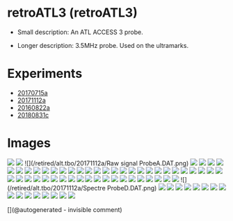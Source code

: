 # retroATL3 (retroATL3)

* Small description: An ATL ACCESS 3 probe.

* Longer description: 3.5MHz probe. Used on the ultramarks.

# Experiments

* [20170715a](/include/experiments/auto/20170715a.md)
* [20171112a](/include/experiments/auto/20171112a.md)
* [20160822a](/include/experiments/auto/20160822a.md)
* [20180831c](/include/experiments/auto/20180831c.md)
# Images

![](/retired/alt.tbo/20171112a/ImagesIn_ProbeD.jpg)
![](/retired/alt.tbo/20171112a/Unpacking_ProbeB.jpg)
![](/retired/alt.tbo/20171112a/Raw signal ProbeA.DAT.png)
![](/matty/20180831c/images/Spectrum_20180831c-6.jpg)
![](/retired/alt.tbo/20171112a/Spectre_NewProbe.DAT.png)
![](/elmo/data/Imgs/probeX.png)
![](/matty/20180831c/images/Spectrum_20180831c-2.jpg)
![](/retroATL3/software/data/20160720-083810-Signal-bitscope-DATA.log-raw.png)
![](/retroATL3/data/20170702_181426.jpg)
![](/matty/20180831c/images/2DArray_20180831c-2.jpg)
![](/retroATL3/software/data/20160721-100523-Signal-bitscope-DATA.log-raw.png)
![](/retroATL3/images/pic.jpg)
![](/matty/20180831c/images/2DArray_20180831c-6.jpg)
![](/retired/alt.tbo/20171112a/ImagesIn_ProbeB.jpg)
![](/matty/20180831c/images/2DArray_20180831c-5.jpg)
![](/retroATL3/images/ICsInHead/20170520_133326.jpg)
![](/retroATL3/images/ICsInHead/20170520_132617.jpg)
![](/retired/alt.tbo/20171112a/Spectre_ProbeA.DAT.png)
![](/retired/alt.tbo/20171112a/Raw_signal_NewProbe.DAT.png)
![](/retired/alt.tbo/20171112a/Raw_signal_ProbeC.DAT.png)
![](/retired/alt.tbo/20171112a/Raw_signal_ProbeB.DAT.png)
![](/retroATL3/images/TEK0005.JPG)
![](/retired/alt.tbo/20171112a/Unpacking_NewProbe.jpg)
![](/retroATL3/images/DSC_0725.JPG)
![](/matty/20180831c/images/Spectrum_20180831c-4.jpg)
![](/retroATL3/images/ICsInHead/20170520_133239.jpg)
![](/retroATL3/images/encoder.png)
![](/retroATL3/images/ICsInHead/20170520_133333.jpg)
![](/retroATL3/images/ICsInHead/20170520_134634.jpg)
![](/matty/20180831c/images/Spectrum_20180831c-7.jpg)
![](/retired/alt.tbo/20171112a/Unpacking_ProbeA.jpg)
![](/matty/20180831c/images/Spectrum_20180831c-1.jpg)
![](/retroATL3/images/ICsInHead/violet.JPG)
![](/retroATL3/images/ICsInHead/20170520_132702.jpg)
![](/retroATL3/images/ICsInHead/20170520_132727.jpg)
![](/elmo/images/20170717_210209.jpg)
![](/matty/20180831c/images/2DArray_20180831c-1.jpg)
![](/matty/20180831c/images/2DArray_20180831c-7.jpg)
![](/retroATL3/software/data/20160720-083810.png)
![](/include/20160822/20160822-205141-fft-all.png)
![](/retired/alt.tbo/20171112a/ImagesIn_ProbeA.jpg)
![](/retroATL3/images/motor_pins.jpg)
![](/retired/alt.tbo/20171112a/Spectre_ProbeC.DAT.png)
![](/retired/alt.tbo/20171112a/Unpacking_ProbeC.jpg)
![](/matty/20180831c/images/Spectrum_20180831c-5.jpg)
![](/matty/20180831c/images/Spectrum_20180831c-3.jpg)
![](/retroATL3/images/ICsInHead/vert.JPG)
![](/retroATL3/images/ICsInHead/20170520_133319.jpg)
![](/retroATL3/viewme.png)
![](/retroATL3/images/ICsInHead/20170520_132651.jpg)
![](/retroATL3/source/blocks.png)
![](/retroATL3/images/other_pins.jpg)
![](/retired/alt.tbo/20171112a/Spectre ProbeD.DAT.png)
![](/retroATL3/images/pins_a.png)
![](/retroATL3/images/ICsInHead/20170520_132639.jpg)
![](/matty/20180831c/images/2DArray_20180831c-3.jpg)
![](/retroATL3/images/pins.png)
![](/retroATL3/software/data/20160721-100523.png)
![](/retroATL3/images/ICsInHead/orange.JPG)
![](/elmo/data/Imgs/pic_probeX.data.jpg)
![](/retired/alt.tbo/20171112a/ImagesIn_ProbeC.jpg)
![](/retroATL3/software/data/20160720-083810-Signal-bitscope-DATA.log-sorted.png)
![](/elmo/data/Imgs/Processing_probeX.data.jpg)
![](/retired/alt.tbo/20171112a/Spectre_ProbeB.DAT.png)
![](/retroATL3/images/DSC_0723.JPG)
![](/elmo/data/Imgs/map_probeX.data.jpg)
![](/matty/20180831c/images/2DArray_20180831c-4.jpg)
![](/retired/alt.tbo/20171112a/Unpacking_ProbeD.jpg)
![](/retired/alt.tbo/20171112a/Raw_signal_ProbeD.DAT.png)


[](@autogenerated - invisible comment)